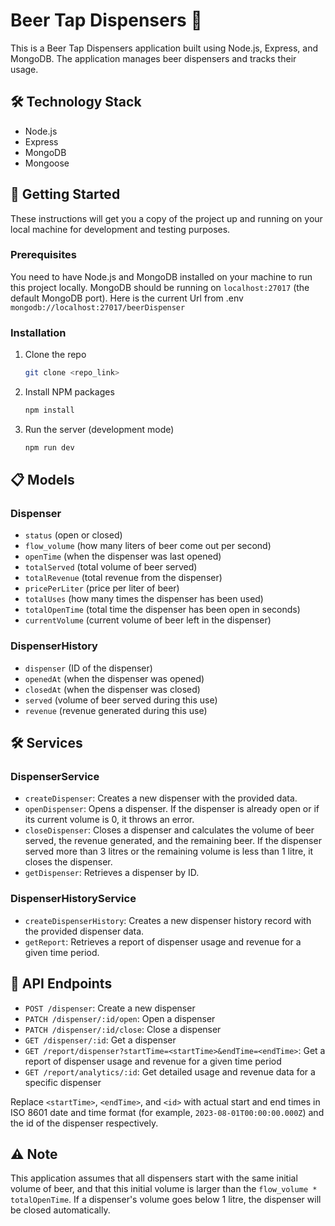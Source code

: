 # Beer Tap Dispensers :beers:

This is a Beer Tap Dispensers application built using Node.js, Express, and MongoDB. The application manages beer dispensers and tracks their usage.

## :hammer_and_wrench: Technology Stack

- Node.js
- Express
- MongoDB
- Mongoose

## :rocket: Getting Started

These instructions will get you a copy of the project up and running on your local machine for development and testing purposes.

### Prerequisites

You need to have Node.js and MongoDB installed on your machine to run this project locally. MongoDB should be running on `localhost:27017` (the default MongoDB port).
Here is the current Url from .env `mongodb://localhost:27017/beerDispenser`

### Installation

1. Clone the repo
   ```bash
   git clone <repo_link>
   ```
2. Install NPM packages
   ```bash
   npm install
   ```
3. Run the server (development mode)
   ```bash
   npm run dev
   ```

## :clipboard: Models

### Dispenser

- `status` (open or closed)
- `flow_volume` (how many liters of beer come out per second)
- `openTime` (when the dispenser was last opened)
- `totalServed` (total volume of beer served)
- `totalRevenue` (total revenue from the dispenser)
- `pricePerLiter` (price per liter of beer)
- `totalUses` (how many times the dispenser has been used)
- `totalOpenTime` (total time the dispenser has been open in seconds)
- `currentVolume` (current volume of beer left in the dispenser)

### DispenserHistory

- `dispenser` (ID of the dispenser)
- `openedAt` (when the dispenser was opened)
- `closedAt` (when the dispenser was closed)
- `served` (volume of beer served during this use)
- `revenue` (revenue generated during this use)

## :hammer_and_wrench: Services

### DispenserService

- `createDispenser`: Creates a new dispenser with the provided data.
- `openDispenser`: Opens a dispenser. If the dispenser is already open or if its current volume is 0, it throws an error.
- `closeDispenser`: Closes a dispenser and calculates the volume of beer served, the revenue generated, and the remaining beer. If the dispenser served more than 3 litres or the remaining volume is less than 1 litre, it closes the dispenser.
- `getDispenser`: Retrieves a dispenser by ID.

### DispenserHistoryService

- `createDispenserHistory`: Creates a new dispenser history record with the provided dispenser data.
- `getReport`: Retrieves a report of dispenser usage and revenue for a given time period.

## :satellite: API Endpoints

- `POST /dispenser`: Create a new dispenser
- `PATCH /dispenser/:id/open`: Open a dispenser
- `PATCH /dispenser/:id/close`: Close a dispenser
- `GET /dispenser/:id`: Get a dispenser
- `GET /report/dispenser?startTime=<startTime>&endTime=<endTime>`: Get a report of dispenser usage and revenue for a given time period
- `GET /report/analytics/:id`: Get detailed usage and revenue data for a specific dispenser

Replace `<startTime>`, `<endTime>`, and `<id>` with actual start and end times in ISO 8601 date and time format (for example, `2023-08-01T00:00:00.000Z`) and the id of the dispenser respectively.

## :warning: Note

This application assumes that all dispensers start with the same initial volume of beer, and that this initial volume is larger than the `flow_volume * totalOpenTime`. If a dispenser's volume goes below 1 litre, the dispenser will be closed automatically.
